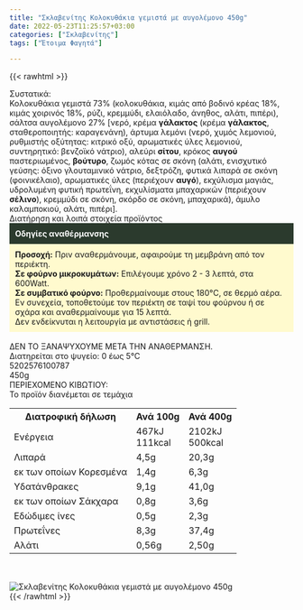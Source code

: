 ```yaml
---
title: "Σκλαβενίτης Κολοκυθάκια γεμιστά με αυγολέμονο 450g"
date: 2022-05-23T11:25:57+03:00
categories: ["Σκλαβενίτης"]
tags: ["Έτοιμα Φαγητά"]

---
```

{{< rawhtml >}}

<div class="sload527"><div class="product"><div id="sistatika">Συστατικά:</div><div class="alltext">Κολοκυθάκια γεμιστά 73% (κολοκυθάκια, κιμάς από βοδινό κρέας 18%, κιμάς χοιρινός 18%, ρύζι, κρεμμύδι, ελαιόλαδο, άνηθος, αλάτι, πιπέρι), σάλτσα αυγολέμονο 27% [νερό, κρέμα <b>γάλακτος</b> (κρέμα <b>γάλακτος</b>, σταθεροποιητής: καραγενάνη), άρτυμα λεμόνι (νερό, χυμός λεμονιού, ρυθμιστής οξύτητας: κιτρικό οξύ, αρωματικές ύλες λεμονιού, συντηρητικό: βενζοϊκό νάτριο), αλεύρι <b>σίτου</b>, κρόκος <b>αυγού</b> παστεριωμένος, <b>βούτυρο</b>, ζωμός κότας σε σκόνη (αλάτι, ενισχυτικό γεύσης: όξινο γλουταμινικό νάτριο, δεξτρόζη, φυτικά λιπαρά σε σκόνη (φοινικέλαιο), αρωματικές ύλες (περιέχουν <b>αυγό</b>), εκχύλισμα μαγιάς, υδρολυμένη φυτική πρωτεΐνη, εκχυλίσματα μπαχαρικών (περιέχουν <b>σέλινο</b>), κρεμμύδι σε σκόνη, σκόρδο σε σκόνη, μπαχαρικά), άμυλο καλαμποκιού, αλάτι, πιπέρι].</div><div id="loipa">Διατήρηση και λοιπά στοιχεία προϊόντος</div><div class="alltext"><div style="background:#2b3a2d;padding:10px;color:#fff"><b>Οδηγίες αναθέρμανσης</b></div><div style="background:#ffface;padding:10px;"><b>Προσοχή:</b> Πριν αναθερμάνουμε, αφαιρούμε τη μεμβράνη από τον περιέκτη.<br><b>Σε φούρνο μικροκυμάτων:</b> Επιλέγουμε χρόνο 2 - 3 λεπτά, στα 600Watt.<br><b>Σε συμβατικό φούρνο:</b> Προθερμαίνουμε στους 180°C, σε θερμό αέρα. Εν συνεχεία, τοποθετούμε τον περιέκτη σε ταψί του φούρνου ή σε σχάρα και αναθερμαίνουμε για 15 λεπτά.<br>Δεν ενδείκνυται η λειτουργία με αντιστάσεις ή grill.</div><br>ΔΕΝ ΤΟ ΞΑΝΑΨΥΧΟΥΜΕ ΜΕΤΑ ΤΗΝ ΑΝΑΘΕΡΜΑΝΣΗ.<br>Διατηρείται στο ψυγείο: 0 έως 5°C<br></div><div id="barcode"><div id="barimage1"></div><span id="bartext">5202576100787</span></div><div id="varos"><div id="varosimage1"></div><span id="varostext">450g</span></div><div id="kivotio">ΠΕΡΙΕΧΟΜΕΝΟ ΚΙΒΩΤΙΟΥ:<br>Το προϊόν διανέμεται σε τεμάχια</div><div class="tabout"><table id="diatable"><tbody><tr><th>Διατροφική δήλωση</th><th>Ανά 100g</th><th>Ανά 400g</th></tr><tr><td class="texr2">Ενέργεια</td><td class="texr">467kJ<br>111kcal</td><td class="texr">2102kJ<br>500kcal</td></tr><tr><td class="texr2">Λιπαρά</td><td class="texr">4,5g</td><td class="texr">20,3g</td></tr><tr><td class="gray">εκ των οποίων Κορεσµένα</td><td class="gray2">1,4g</td><td class="gray2">6,3g</td></tr><tr><td class="texr2">Yδατάνθρακες</td><td class="texr">9,1g</td><td class="texr">41,0g</td></tr><tr><td class="gray">εκ των οποίων Σάκχαρα</td><td class="gray2">0,8g</td><td class="gray2">3,6g</td></tr><tr><td class="texr2">Eδώδιμες ίνες</td><td class="texr">0,5g</td><td class="texr">2,3g</td></tr><tr><td class="texr2">Πρωτεΐνες</td><td class="texr">8,3g</td><td class="texr">37,4g</td></tr><tr><td class="texr2">Αλάτι</td><td class="texr">0,56g</td><td class="texr">2,50g</td></tr></tbody></table></div><br><br><div class="pimg"><img alt="Σκλαβενίτης Κολοκυθάκια γεμιστά με αυγολέμονο 450g" title="Σκλαβενίτης Κολοκυθάκια γεμιστά με αυγολέμονο 450g" src="/media/images/sklavenitis-kolokythakia-gemista-me-augolemono-450g.jpg"></div></div></div>
{{< /rawhtml >}}


